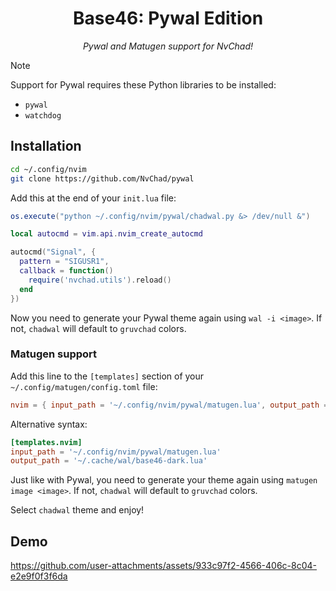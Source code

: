 <h1 align="center">Base46: Pywal Edition</h1>

<p align="center"><i>Pywal and Matugen support for NvChad!</i></p>

> [!NOTE]
> Support for Pywal requires these Python libraries to be installed:
> - `pywal`
> - `watchdog`

## Installation
```bash
cd ~/.config/nvim
git clone https://github.com/NvChad/pywal
```
Add this at the end of your `init.lua` file:
```lua
os.execute("python ~/.config/nvim/pywal/chadwal.py &> /dev/null &")

local autocmd = vim.api.nvim_create_autocmd

autocmd("Signal", {
  pattern = "SIGUSR1",
  callback = function()
    require('nvchad.utils').reload()
  end
})
```
Now you need to generate your Pywal theme again using `wal -i <image>`. If not, `chadwal` will default to `gruvchad` colors.

### Matugen support
Add this line to the `[templates]` section of your `~/.config/matugen/config.toml` file:
```toml
nvim = { input_path = '~/.config/nvim/pywal/matugen.lua', output_path = '~/.cache/wal/base46-dark.lua' }
```

Alternative syntax:
```toml
[templates.nvim]
input_path = '~/.config/nvim/pywal/matugen.lua'
output_path = '~/.cache/wal/base46-dark.lua'
```

Just like with Pywal, you need to generate your theme again using `matugen image <image>`. If not, `chadwal` will default to `gruvchad` colors.

Select `chadwal` theme and enjoy!

## Demo
https://github.com/user-attachments/assets/933c97f2-4566-406c-8c04-e2e9f0f3f6da

